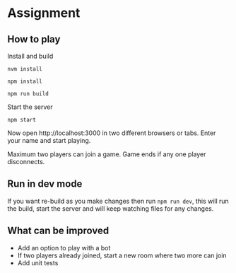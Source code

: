 # Assignment

## How to play

Install and build

`nvm install`

`npm install`

`npm run build`

Start the server

`npm start`

Now open http://localhost:3000 in two different browsers or tabs. Enter your name and start playing.

Maximum two players can join a game. Game ends if any one player disconnects.


## Run in dev mode

If you want re-build as you make changes then run `npm run dev`, this will run the build, start the server and will keep watching files for any changes.

## What can be improved

- Add an option to play with a bot
- If two players already joined, start a new room where two more can join
- Add unit tests

